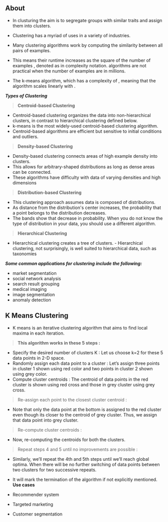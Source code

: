 ## About

- In clusturing the aim is to segregate groups with similar traits and assign them into clusters.

- Clustering has a myriad of uses in a variety of industries.

- Many clustering algorithms work by computing the similarity between all pairs of examples.

- This means their runtime increases as the square of the number of examples , denoted as in complexity notation. algorithms are not practical when the number of examples are in millions.

- The k-means algorithm, which has a complexity of , meaning that the algorithm scales linearly with .

**_Types of Clustering_**

> **Centroid-based Clustering**

- Centroid-based clustering organizes the data into non-hierarchical clusters, in contrast to hierarchical clustering defined below.
- k-means is the most widely-used centroid-based clustering algorithm.
- Centroid-based algorithms are efficient but sensitive to initial conditions and outliers.

> **Density-based Clustering**

- Density-based clustering connects areas of high example density into clusters.
- This allows for arbitrary-shaped distributions as long as dense areas can be connected.
- These algorithms have difficulty with data of varying densities and high dimensions

> **Distribution-based Clustering**

- This clustering approach assumes data is composed of distributions.
- As distance from the distribution's center increases, the probability that a point belongs to the distribution decreases.
- The bands show that decrease in probability. When you do not know the type of distribution in your data, you should use a different algorithm.

> **Hierarchical Clustering**

- Hierarchical clustering creates a tree of clusters. - Hierarchical clustering, not surprisingly, is well suited to hierarchical data, such as taxonomies

**_Some common applications for clustering include the following:_**

- market segmentation
- social network analysis
- search result grouping
- medical imaging
- image segmentation
- anomaly detection

## K Means Clustering

- K means is an iterative clustering algorithm that aims to find local maxima in each iteration.

> **This algorithm works in these 5 steps :**

- Specify the desired number of clusters K : Let us choose k=2 for these 5 data points in 2-D space.
- Randomly assign each data point to a cluster : Let’s assign three points in cluster 1 shown using red color and two points in cluster 2 shown using grey color.
- Compute cluster centroids : The centroid of data points in the red cluster is shown using red cross and those in grey cluster using grey cross.

> Re-assign each point to the closest cluster centroid :

- Note that only the data point at the bottom is assigned to the red cluster even though its closer to the centroid of grey cluster. Thus, we assign that data point into grey cluster.

> Re-compute cluster centroids :

- Now, re-computing the centroids for both the clusters.

> Repeat steps 4 and 5 until no improvements are possible :

- Similarly, we’ll repeat the 4th and 5th steps until we’ll reach global optima. When there will be no further switching of data points between two clusters for two successive repeats.

- It will mark the termination of the algorithm if not explicitly mentioned.
  **Use cases**

- Recommender system
- Targeted marketing
- Customer segmentation
